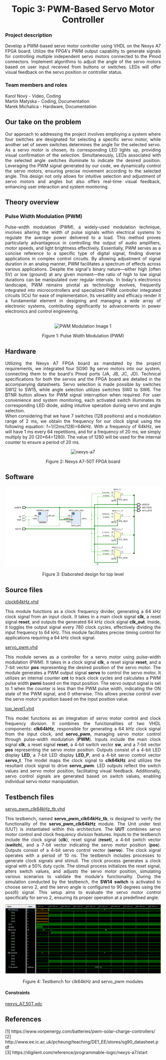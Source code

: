 <h1 align="center">Topic 3: PWM-Based Servo Motor Controller</h1>

<div>
<h3>Project description</h3>
<p align="justify">Develop a PWM-based servo motor controller using VHDL on the Nexys A7 FPGA board. Utilize the FPGA's PWM output capability to generate signals for controlling multiple independent servo motors connected to the Pmod connectors. Implement algorithms to adjust the angle of the servo motors based on user input received from buttons or switches. LEDs will offer visual feedback on the servo position or controller status.</p>
</div>

<div>
    <h3>Team members and roles</h3>
    <p>Karol Nový - Video, Coding</br>Martin Matyska - Coding, Documentation</br>Marek Michalica - Hardware, Documentation</p>
</div>

<div id="ourTake">
    <h2>Our take on the problem</h2>
    <p align="justify">Our approach to addressing the project involves employing a system where four switches are designated for selecting a specific servo motor, while another set of seven switches determines the angle for the selected servo. As a servo motor is chosen, its corresponding LED lights up, providing visual confirmation of the selection. Simultaneously, LEDs associated with the selected angle switches illuminate to indicate the desired position. Leveraging the PWM signal generated by our code, we dynamically control the servo motors, ensuring precise movement according to the selected angle. This design not only allows for intuitive selection and adjustment of servo motors and angles but also offers real-time visual feedback, enhancing user interaction and system monitoring.</p>
</div>

<div id="theory">
    <h2>Theory overview</h2>
    <h3>Pulse Width Modulation (PWM)</h3>
    <p align="justify">
        Pulse-width modulation (PWM), a widely-used modulation technique, involves altering the width of pulse signals within electrical systems to regulate the average power delivered to a load. This method proves particularly advantageous in controlling the output of audio amplifiers, motor speeds, and light brightness effectively. Essentially, PWM serves as a concise reference to a specific type of digital signal, finding diverse applications in complex control circuits.
        By allowing adjustment of signal duration in an analog manner, PWM facilitates a spectrum of effects across various applications. Despite the signal's binary nature—either high (often 5V) or low (ground) at any given moment—the ratio of high to low signal durations can be manipulated over regular intervals. In today's electronics landscape, PWM remains pivotal as technology evolves, frequently integrated into microcontrollers and specialized PWM controller integrated circuits (ICs) for ease of implementation. Its versatility and efficacy render it a fundamental element in designing and managing a wide array of electronic systems, contributing significantly to advancements in power electronics and control engineering.
    </p>
    </br>
    <div align="center">
        <img src="https://slidetodoc.com/presentation_image_h/c216b6866f4d0c039758f6263dd11c90/image-2.jpg" alt="PWM Modulation Image 1" srcset="" width="521px" height="360px">
        </br>
        <p>Figure 1: Pulse Width Modulation (PWM)</p>
    </div>
</div>

<div id="hardware">
    <h2>Hardware</h2>
    <p align="justify">
        Utilizing the Nexys A7 FPGA board as mandated by the project requirements, we integrated four SG90 9g servo motors into our system, connecting them to the board's Pmod ports (JA, JB, JC, JD). Technical specifications for both the servos and the FPGA board are detailed in the accompanying datasheets.
        Servo selection is made possible by switches SW12 to SW15, while angle selection utilizes switches SW0 to SW6. The BTNR button allows for PWM signal interruption when required.
        For user convenience and system monitoring, each activated switch illuminates its corresponding LED diode, aiding intuitive operation during servo and angle selection.
        </br>
        When considering that we have 7 switches (128 positions) and a modulation range of 2 ms, we obtain the frequency for our clock signal using the following equation: f=1/(2ms/128)=64kHz. With a frequency of 64kHz, we will have 1 ms every 64 repetitions, and for a frequency of 20 ms, we simply multiply by 20 (20*64=1280). The value of 1280 will be used for the internal counter to ensure a period of 20 ms.
    </p>
    <div align="center">
        <img src="https://5.imimg.com/data5/SELLER/Default/2021/4/GI/GX/JQ/11534553/nexys-a7-50t-fpga-development-board-250x250.jpg" alt="nexys-a7" srcset="">
        <p>Figure 2: Nexys A7-50T FPGA board</p>
    </div>
</div>

<div id="software">
    <h2>Software</h2>
    <div align="center">
        <img src="images/top_level.png" alt="top_level" srcset="">
        <p>Figure 3: Elaborated design for top level</p>
    </div>
    <h2>Source files</h2>
    <div id="clock">
        <a href="https://github.com/MarekMichalica/DE1_Servo_Controller/blob/main/PWM_Servo.srcs/sources_1/new/clk64kHz.vhd">clock64kHz.vhd</a>
        <p align="justify">
            This module functions as a clock frequency divider, generating a 64 kHz clock signal from an input clock. It takes in a main clock signal <b>clk</b>, a reset signal <b>reset</b>, and outputs the generated 64 kHz clock signal <b>clk_out</b>. Inside, 
            it toggles the output signal every 780 clock cycles, effectively dividing the input frequency to 64 kHz. This module facilitates precise timing control for applications requiring a 64 kHz clock signal.
        </p>
    </div>
    <div id="servoPWM">
        <a href="https://github.com/MarekMichalica/DE1_Servo_Controller/blob/main/PWM_Servo.srcs/sources_1/new/servo_pwm.vhd">servo_pwm.vhd</a>
        <p align="justify">
            This module serves as a controller for a servo motor using pulse-width modulation (PWM). It takes in a clock signal <b>clk</b>, a reset signal <b>reset</b>, and a 7-bit vector <b>pos</b> representing the desired position of the servo motor. The module generates a PWM output signal <b>servo</b> to control the servo motor. It utilizes an internal counter <b>cnt</b> to track clock cycles and calculates a PWM pulse width <b>pwmi</b> based on the input position. The servo output signal is set to 1 when the counter
            is less than the PWM pulse width, indicating the ON state of the PWM signal, and 0 otherwise. This allows precise control over the servo motor's position based on the input position value.
        </p>
    </div>
    <div id="topLevel">
        <a href="https://github.com/MarekMichalica/DE1_Servo_Controller/blob/main/PWM_Servo.srcs/sources_1/new/top_level1.vhd">top_level1.vhd</a>
        <p align="justify">
            This model functions as an integration of servo motor control and clock frequency division. It combines the functionalities of two VHDL components: <b>clk64kHz</b>, responsible for generating a 64 kHz clock signal from the input clock, and <b>servo_pwm</b>, managing servo motor control through pulse-width modulation (<b>PWM</b>). Inputs include the main clock signal <b>clk</b>, a reset signal <b>reset</b>, a 4-bit switch vector <b>sw</b>, and a 7-bit vector <b>pos</b> representing the servo motor position. Outputs consist of a 4-bit LED display <b>LED</b>, a 7-bit LED display <b>LED_P</b>, and a 4-bit servo control vector <b>servo_t</b>. The model maps the clock signal to <b>clk64kHz</b> and utilizes the resultant clock signal to drive <b>servo_pwm</b>. 
            LED outputs reflect the switch values and servo motor position, facilitating visual feedback. Additionally, servo control signals are generated based on switch values, enabling individual servo motor manipulation.
        </p>
    </div>
    <h2>Testbench files</h2>
    <div id="testBench">
        <a href="https://github.com/MarekMichalica/DE1_Servo_Controller/blob/main/PWM_Servo.srcs/sim_1/new/servo_pwm_clk64kHz_tb.vhd">servo_pwm_clk64kHz_tb.vhd</a>
        <p align="justify">
            This testbench, named <b>servo_pwm_clk64kHz_tb</b>, is designed to verify the functionality of the <b>servo_pwm_clk64kHz</b> module. The Unit under test (UUT) is instantiated within this architecture. The <b>UUT</b> combines servo motor control and clock frequency division features. Inputs to the testbench include the clock signal (<b>clk</b>), reset signal (<b>reset</b>), a 4-bit switch vector (<b>switch</b>), and a 7-bit vector indicating the servo motor position (<b>pos</b>). Outputs consist of a 4-bit servo control vector (<b>servo</b>). The clock signal operates with a period of 10 ns. The testbench includes processes to generate clock signals and stimuli. The clock process generates a clock signal with a 50% duty cycle. 
            The stimuli process initializes the reset signal, alters switch values, and adjusts the servo motor position, simulating various scenarios to validate the module's functionality.
            During the simulation conducted by the testbench, the <b>SW14 switch</b> is activated to choose servo 2, and the servo angle is configured to 90 degrees using the pos(6) signal. This setup aims to evaluate the servo motor control specifically for servo 2, ensuring its proper operation at a predefined angle.
        </p>
        <div align="center">
            <img src="images/testbench2.png" alt="Testbench">
            <p>Figure 4: Testbench for clk64kHz and servo_pwm modules</p>
        </div>
    </div>
    <h4>Constraints</h4>
    <a href="https://github.com/MarekMichalica/DE1_Servo_Controller/blob/main/PWM_Servo.srcs/constrs_1/new/nexys_A7_50T.xdc">nexys_A7_50T.xdc</a>
</div>

<div id="sources">
    <h2>References</h2>
    <p>
    [1] https://www.vorpenergy.com/batteries/pwm-solar-charge-controllers/
    </br>
    [2] http://www.ee.ic.ac.uk/pcheung/teaching/DE1_EE/stores/sg90_datasheet.pdf
    </br>
    [3] https://digilent.com/reference/programmable-logic/nexys-a7/start
    </p>
</div>
